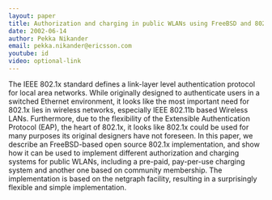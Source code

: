 ```yaml
---
layout: paper
title: Authorization and charging in public WLANs using FreeBSD and 802.1x
date: 2002-06-14
author: Pekka Nikander
email: pekka.nikander@ericsson.com
youtube: id
video: optional-link
---
```

The IEEE 802.1x standard defines a link-layer level authentication protocol for local area networks. While originally designed to authenticate users in a switched Ethernet environment, it looks like the most important need for 802.1x lies in wireless networks, especially IEEE 802.11b based Wireless LANs. Furthermore, due to the flexibility of the Extensible Authentication Protocol (EAP), the heart of 802.1x, it looks like 802.1x could be used for many purposes its original designers have not foreseen.
In this paper, we describe an FreeBSD-based open source 802.1x implementation, and show how it can be used to implement different authorization and charging systems for public WLANs, including a pre-paid, pay-per-use charging system and another one based on community membership. The implementation is based on the netgraph facility, resulting in a surprisingly flexible and simple implementation. 
